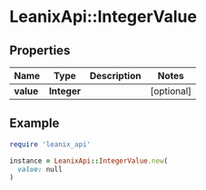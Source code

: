 # LeanixApi::IntegerValue

## Properties

| Name | Type | Description | Notes |
| ---- | ---- | ----------- | ----- |
| **value** | **Integer** |  | [optional] |

## Example

```ruby
require 'leanix_api'

instance = LeanixApi::IntegerValue.new(
  value: null
)
```

